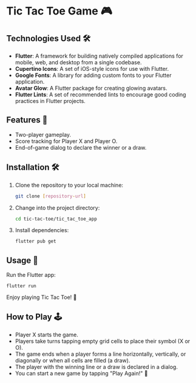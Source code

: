 # Tic Tac Toe Game 🎮

## Technologies Used 🛠️

- **Flutter**: A framework for building natively compiled applications for mobile, web, and desktop from a single codebase.
- **Cupertino Icons**: A set of iOS-style icons for use with Flutter.
- **Google Fonts**: A library for adding custom fonts to your Flutter application.
- **Avatar Glow**: A Flutter package for creating glowing avatars.
- **Flutter Lints**: A set of recommended lints to encourage good coding practices in Flutter projects.

## Features 🚀

- Two-player gameplay.
- Score tracking for Player X and Player O.
- End-of-game dialog to declare the winner or a draw.

## Installation 🛠️

1. Clone the repository to your local machine:

   ```bash
   git clone [repository-url]
   ```

2. Change into the project directory:

   ```bash
   cd tic-tac-toe/tic_tac_toe_app
   ```

3. Install dependencies:

   ```bash
   flutter pub get
   ```

## Usage 🎯

Run the Flutter app:

    flutter run

Enjoy playing Tic Tac Toe! 🎉

## How to Play 🕹️

- Player X starts the game.
- Players take turns tapping empty grid cells to place their symbol (X or O).
- The game ends when a player forms a line horizontally, vertically, or diagonally or when all cells are filled (a draw).
- The player with the winning line or a draw is declared in a dialog.
- You can start a new game by tapping "Play Again!" 🔄
